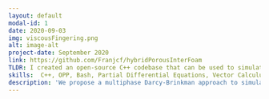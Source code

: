 ```yaml
---
layout: default
modal-id: 1
date: 2020-09-03
img: viscousFingering.png
alt: image-alt
project-date: September 2020
link: https://github.com/Franjcf/hybridPorousInterFoam
TLDR: I created an open-source C++ codebase that can be used to simulate multiphase flow (i.e. water + air) through and around porous media at multiple scales (i.e. micrometers to meters). This first-of-its-kind model is free use and comes with several tutorial cases. 
skills:  C++, OPP, Bash, Partial Differential Equations, Vector Calculus, Asymptotic Matching, Fluid Dynamics, High-Performance Computing.
description: 'We propose a multiphase Darcy-Brinkman approach to simulate two-phase flow in hybrid systems containing both solid-free regions and porous matrices. This micro-continuum model is rooted in elementary physics and volume averaging principles, where a unique set of partial differential equations is used to represent flow in both regions and scales. The crux of the proposed model is that it tends asymptotically towards the Navier-Stokes volume-of-fluid approach in solid-free regions and towards the multiphase Darcy equations in porous regions. Unlike existing multiscale multiphase solvers, it can match analytical predictions of capillary, relative permeability, and gravitational effects at both the pore and Darcy scales. Through its open-source implementation, hybridPorousInterFoam, the proposed approach marks the extension of computational fluid dynamics (CFD) simulation packages into porous multiscale, multiphase systems. The versatility of the solver is illustrated using applications to two-phase flow in a fractured porous matrix and wave interaction with a porous coastal barrier.'
---
```

